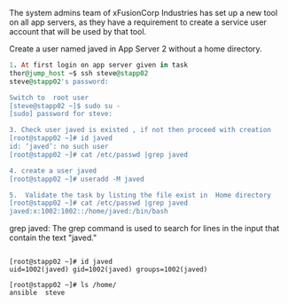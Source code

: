 The system admins team of xFusionCorp Industries has set up a new tool on all app servers, as they have a requirement to create a service user account that will be used by that tool.



Create a user named javed in App Server 2 without a home directory.

```ruby
1. At first login on app server given in task  
thor@jump_host ~$ ssh steve@stapp02
steve@stapp02's password:

Switch to  root user
[steve@stapp02 ~]$ sudo su -
[sudo] password for steve:

3. Check user javed is existed , if not then proceed with creation
[root@stapp02 ~]# id javed
id: ‘javed’: no such user
[root@stapp02 ~]# cat /etc/passwd |grep javed

4. create a user javed 
[root@stapp02 ~]# useradd -M javed

5.  Validate the task by listing the file exist in  Home directory   
[root@stapp02 ~]# cat /etc/passwd |grep javed
javed:x:1002:1002::/home/javed:/bin/bash

```
grep javed: The grep command is used to search for lines in the input that contain the text "javed."

```

[root@stapp02 ~]# id javed
uid=1002(javed) gid=1002(javed) groups=1002(javed)

[root@stapp02 ~]# ls /home/
ansible  steve
```
